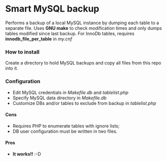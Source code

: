 # Smart MySQL backup
Performs a backup of a local MySQL instance by dumping each table to a separate file. Uses **GNU make** to check modification times and only dumps tables modified since last backup. For InnoDb tables, requires **innodb_file_per_table** in *my.cnf*

### How to install
Create a directory to hold MySQL backups and copy all files from this repo into it.

### Configuration
  - Edit MySQL credentials in *Makefile.db* and *tablelist.php*
  - Specify MySQL data directory in *Makefile.db*
  - Customize DBs and/or tables to exclude from backup in *tablelist.php*

#### Cons
  - Requires PHP to enumerate tables with ignore lists;
  - DB user configuration must be written in two files.

#### Pros
  - **It works!!** :-D

